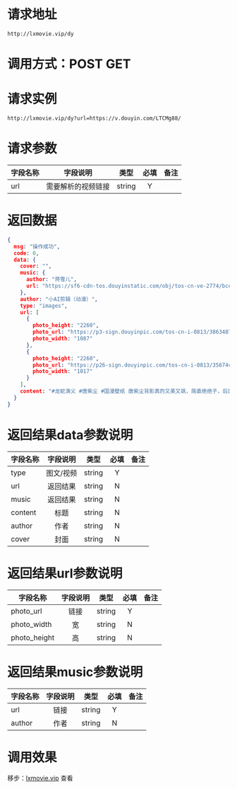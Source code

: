 
# 请求地址

```
http://lxmovie.vip/dy
```

# 调用方式：POST GET

# 请求实例

```
http://lxmovie.vip/dy?url=https://v.douyin.com/LTCMg88/
```

# 请求参数

|字段名称       |字段说明         |类型            |必填            |备注     |
| -------------|:--------------:|:--------------:|:--------------:| ------:|
|url|需要解析的视频链接|string|Y||

# 返回数据

```json
{
  msg: "操作成功",
  code: 0,
  data: {
    cover: "",
    music: {
      author: "蒋雪儿",
      url: "https://sf6-cdn-tos.douyinstatic.com/obj/tos-cn-ve-2774/bce6c7a28d7d4bf28cc5462ef7024465"
    },
    author: "小AI剪辑（动漫）",
    type: "images",
    url: [
      {
        photo_height: "2260",
        photo_url: "https://p3-sign.douyinpic.com/tos-cn-i-0813/386348748a7d43a090c66c8c7ee14e73~noop.webp?x-expires=1648022400&x-signature=VtK8AAfPY8dry%2FavucJwNNua%2Bko%3D&from=4257465056&s=PackSourceEnum_DOUYIN_REFLOW&se=false&sh=&sc=&l=2022022116184501019404521248008D90&biz_tag=aweme_images",
        photo_width: "1087"
      },
      {
        photo_height: "2260",
        photo_url: "https://p26-sign.douyinpic.com/tos-cn-i-0813/35674c5a441b43d2885d4c5df4e86713~noop.webp?x-expires=1648022400&x-signature=ZNGsm6wX1mysVcOSebL5DUK5oe8%3D&from=4257465056&s=PackSourceEnum_DOUYIN_REFLOW&se=false&sh=&sc=&l=2022022116184501019404521248008D90&biz_tag=aweme_images",
        photo_width: "1017"
      }
    ],
    content: "#龙蛇演义 #唐紫尘 #国漫壁纸 唐紫尘背影真的又美又飒，简直绝绝子，后面还有旗袍裙，职业装期待中。@抖音小助手 "
  }
}
```

# 返回结果data参数说明

|字段名称       |字段说明         |类型            |必填            |备注     |
| -------------|:--------------:|:--------------:|:--------------:| ------:|
|type|图文/视频|string|Y||
|url|返回结果|string|N||
|music|返回结果|string|N||
|content|标题|string|N||
|author|作者|string|N||
|cover|封面|string|N||

# 返回结果url参数说明

|字段名称       |字段说明         |类型            |必填            |备注     |
| -------------|:--------------:|:--------------:|:--------------:| ------:|
|photo_url|链接|string|Y||
|photo_width|宽|string|N||
|photo_height|高|string|N||

# 返回结果music参数说明

|字段名称       |字段说明         |类型            |必填            |备注     |
| -------------|:--------------:|:--------------:|:--------------:| ------:|
|url|链接|string|Y||
|author|作者|string|N||


# 调用效果

移步：[lxmovie.vip](lxmovie.vip) 查看




